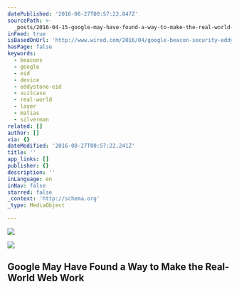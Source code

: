 ```yaml
---
datePublished: '2016-08-27T00:57:22.847Z'
sourcePath: >-
  _posts/2016-04-15-google-may-have-found-a-way-to-make-the-real-world-web-work.md
inFeed: true
isBasedOnUrl: 'http://www.wired.com/2016/04/google-beacon-security-eddystone/'
hasPage: false
keywords:
  - beacons
  - google
  - eid
  - device
  - eddystone-eid
  - suitcase
  - real-world
  - layer
  - matias
  - silverman
related: []
author: []
via: {}
dateModified: '2016-08-27T00:57:22.241Z'
title: ''
app_links: []
publisher: {}
description: ''
inLanguage: en
inNav: false
starred: false
_context: 'http://schema.org'
_type: MediaObject

---
```

![](https://the-grid-user-content.s3-us-west-2.amazonaws.com/6a6de4d3-7018-4ead-836c-21b291b8f2a2.png)

<article style=""><img src="https://s3-us-west-2.amazonaws.com/the-grid-img/p/60f00415e118224ecabc9f288eafe337a9d94455.jpg" /><h1>Google May Have Found a Way to Make the Real-World Web Work</h1></article>